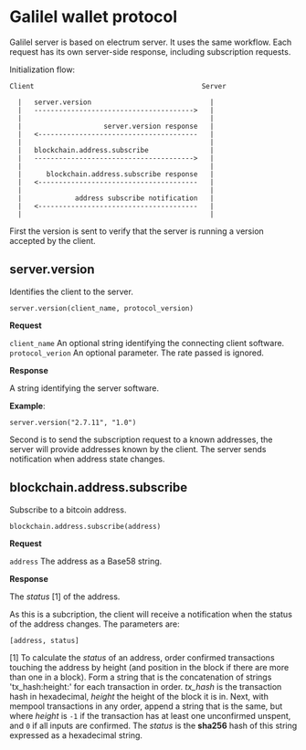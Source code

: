 # Galilel wallet protocol

Galilel server is based on electrum server. It uses the same workflow. Each
request has its own server-side response, including subscription requests.

Initialization flow:

```
Client                                         Server

  |   server.version                             |
  |   --------------------------------------->   |
  |                                              |
  |                    server.version response   |
  |   <---------------------------------------   |
  |                                              |
  |   blockchain.address.subscribe               |
  |   --------------------------------------->   |
  |                                              |
  |      blockchain.address.subscribe response   |
  |   <---------------------------------------   |
  |                                              |
  |             address subscribe notification   |
  |   <---------------------------------------   |
  |                                              |
```

First the version is sent to verify that the server is running a version
accepted by the client.

## server.version

Identifies the client to the server.

```
server.version(client_name, protocol_version)
```

**Request**

`client_name` An optional string identifying the connecting client software.
`protocol_verion` An optional parameter. The rate passed is ignored.

**Response**

A string identifying the server software.

**Example**:

```
server.version("2.7.11", "1.0")
```

Second is to send the subscription request to a known addresses, the server
will provide addresses known by the client. The server sends notification when
address state changes.

## blockchain.address.subscribe

Subscribe to a bitcoin address.

```
blockchain.address.subscribe(address)
```

**Request**

`address` The address as a Base58 string.

**Response**

The *status* [1] of the address.

As this is a subcription, the client will receive a notification when the
status of the address changes.  The parameters are:

```
[address, status]
```

[1] To calculate the *status* of an address, order confirmed transactions
    touching the address by height (and position in the block if there are more
    than one in a block). Form a string that is the concatenation of strings
    'tx_hash:height:' for each transaction in order. *tx_hash* is the
    transaction hash in hexadecimal, *height* the height of the block it is in.
    Next, with mempool transactions in any order, append a string that is the
    same, but where *height* is `-1` if the transaction has at least one
    unconfirmed unspent, and `0` if all inputs are confirmed. The *status* is
    the **sha256** hash of this string expressed as a hexadecimal string.
